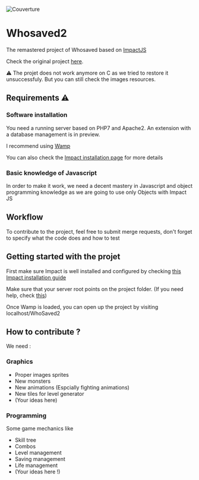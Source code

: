 ![Couverture](https://i.ibb.co/RyxWP3b/readme.png)

# Whosaved2
The remastered project of Whosaved based on [ImpactJS](https://impactjs.com/)

Check the original project [here](https://github.com/MaximePie/Whosaved). 

:warning: The projet does not work anymore on C as we tried to restore it unsuccessfuly. But you can still check the images resources. 

## Requirements :warning:

### Software installation 
You need a running server based on PHP7 and Apache2. An extension with a database management is in preview.

I recommend using [Wamp](https://www.wampserver.com/)

You can also check the [Impact installation page](https://impactjs.com/documentation/getting-started) for more details

### Basic knowledge of Javascript 
In order to make it work, we need a decent mastery in Javascript and object programming knowledge as we are going to use only Objects with Impact JS

##  Workflow 
To contribute to the project, feel free to submit merge requests, don't forget to specify what the code does and how to test

## Getting started with the projet 

First make sure Impact is well installed and configured by checking [this Impact installation guide](https://impactjs.com/documentation/getting-started)

Make sure that your server root points on the project folder. (If you need help, check [this](https://phantomthemes.com/how-to-change-the-www-root-directory-on-wampserver-3/))

Once Wamp is loaded, you can open up the project by visiting localhost/WhoSaved2

## How to contribute ?

We need : 

### Graphics 
- Proper images sprites 
- New monsters 
- New animations (Espcially fighting animations)
- New tiles for level generator 
- (Your ideas here)

### Programming 
Some game mechanics like 
- Skill tree
- Combos
- Level management
- Saving management 
- Life management 
- (Your ideas here !)
